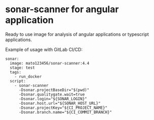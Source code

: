 # sonar-scanner for angular application

Ready to use image for analysis of angular applications or typescript applications.

Example of usage with GitLab CI/CD:
```
sonar:
  image: mato123456/sonar-scanner:4.4
  stage: test
  tags:
    - run_docker
  script:
    - sonar-scanner
      -Dsonar.projectBaseDir="$(pwd)"
      -Dsonar.qualitygate.wait=true
      -Dsonar.login="${SONAR_LOGIN}"
      -Dsonar.host.url="${SONAR_HOST_URL}"
      -Dsonar.projectKey="${CI_PROJECT_NAME}"
      -Dsonar.branch.name="${CI_COMMIT_BRANCH}"
```
